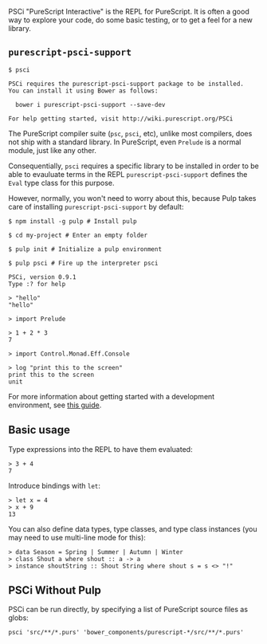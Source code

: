 PSCi "PureScript Interactive" is the REPL for PureScript. It is often a good way to explore your code, do some basic testing, or to get a feel for a new library.

## `purescript-psci-support`

```text
$ psci

PSCi requires the purescript-psci-support package to be installed.
You can install it using Bower as follows:

  bower i purescript-psci-support --save-dev

For help getting started, visit http://wiki.purescript.org/PSCi
```

The PureScript compiler suite (`psc`, `psci`, etc), unlike most compilers, does not ship with a standard library. In PureScript, even `Prelude` is a normal module, just like any other.

Consequentially, `psci` requires a specific library to be installed in order to be able to evauluate terms in the REPL `purescript-psci-support` defines the `Eval` type class for this purpose.

However, normally, you won't need to worry about this, because Pulp takes care of installing `purescript-psci-support` by default:

```text
$ npm install -g pulp # Install pulp

$ cd my-project # Enter an empty folder

$ pulp init # Initialize a pulp environment

$ pulp psci # Fire up the interpreter psci

PSCi, version 0.9.1
Type :? for help

> "hello"
"hello"

> import Prelude

> 1 + 2 * 3
7

> import Control.Monad.Eff.Console

> log "print this to the screen"
print this to the screen
unit
```

For more information about getting started with a development environment, see [this guide](http://www.purescript.org/learn/getting-started/).

## Basic usage

Type expressions into the REPL to have them evaluated:

    > 3 + 4
    7

Introduce bindings with `let`:

    > let x = 4
    > x + 9
    13

You can also define data types, type classes, and type class instances (you may need to use multi-line mode for this):

    > data Season = Spring | Summer | Autumn | Winter
    > class Shout a where shout :: a -> a
    > instance shoutString :: Shout String where shout s = s <> "!"

## PSCi Without Pulp

PSCi can be run directly, by specifying a list of PureScript source files as globs:

    psci 'src/**/*.purs' 'bower_components/purescript-*/src/**/*.purs'

